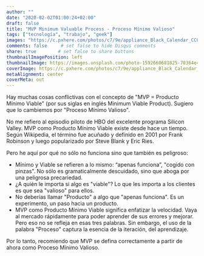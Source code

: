 ```yaml
---
author: ""
date: "2020-02-02T01:00:24+02:00"
draft: false
title: "MVP Minimum Valuable Process - Proceso Mínimo Valioso"
tags: ["tecnología", "trabajo", "geek"]
images: "https://c.pxhere.com/photos/c7/9e/appliance_Black_Calendar_CC0_Photos_Computer_Desk_Device_Equipment-1615522.jpg!d"
comments: false     # set false to hide Disqus comments
share: true        # set false to share buttons
thumbnailImagePosition: left
thumbnailImage: https://images.unsplash.com/photo-1592660681825-70364e4dd0b9?ixlib=rb-4.0.3&ixid=M3wxMjA3fDB8MHxwaG90by1wYWdlfHx8fGVufDB8fHx8fA%3D%3D&auto=format&fit=crop&w=2071&q=80
coverImage: https://c.pxhere.com/photos/c7/9e/appliance_Black_Calendar_CC0_Photos_Computer_Desk_Device_Equipment-1615522.jpg!d
metaAlignment: center
coverMeta: out
---
```


Hay muchas cosas conflictivas con el concepto de "MVP = Producto Mínimo Viable" (por sus siglas en inglés Minimum Viable Product). Sugiero que lo cambiemos por "Proceso Mínimo Valioso".

<!--more-->

No me refiero al episodio piloto de HBO del excelente programa Silicon Valley. MVP como Producto Mínimo Viable existe desde hace un tiempo. Según Wikipedia, el término fue acuñado y definido en 2001 por Frank Robinson y luego popularizado por Steve Blank y Eric Ries.

Pero he aquí por qué no sólo no funciona sino que también es peligroso:

* Mínimo y Viable se refieren a lo mismo: “apenas funciona”, "cogido con pinzas". No sólo es gramaticalmente descuidado, sino que aboga por una peligrosa precariedad.
* ¿A quién le importa si algo es "viable"? Lo que les importa a los clientes es que sea "valioso" para ellos.
* No deberías llamar "Producto" a algo que "apenas funciona". Es un experimento, un paso hacia un producto.
* MVP como Producto Mínimo Viable significa enfatizar la velocidad. Vaya al mercado rápidamente para poder aprender de sus errores y mejorar. Pero eso no se refleja en esas tres palabras. Sin embargo, el uso de la palabra "Proceso" captura la esencia de la iteración, del aprendizaje.

Por lo tanto, recomiendo que MVP se defina correctamente a partir de ahora como Proceso Mínimo Valioso.
